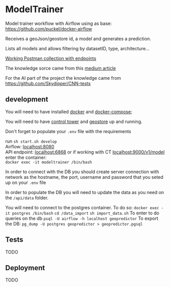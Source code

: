 # ModelTrainer
Model trainer workflow with Airflow using as base:
https://github.com/puckel/docker-airflow

Receives a geoJson/geostore id, a model and generates a prediction.

Lists all models and allows filtering by datasetID, type, architecture...  

[Working Postman collection with endpoints](https://www.getpostman.com/collections/f9a3732641b8a2dfebbc)  

The knowledge sorce came from this [medium article](https://medium.com/@renato.groffe/postgresql-pgadmin-4-docker-compose-montando-rapidamente-um-ambiente-para-uso-55a2ab230b89)  

For the AI part of the project the knowledge came from https://github.com/Skydipper/CNN-tests

## development

You will need to have installed [docker](https://docs.docker.com/install/) and [docker-compose](https://docs.docker.com/compose/install/); 

You will  need to have [control tower](https://github.com/Skydipper/control-tower/tree/skydipper) and [geostore](https://github.com/Skydipper/Geostore) up and running.

Don't forget to populate your `.env` file with the requirements

run `sh start.sh develop`  
Airflow: [localhost:8080](http://localhost:8080/)  
API endpoint: [localhost:6868](http://0.0.0.0:6868/)  or if working with CT [localhost:9000/v1/model](http://0.0.0.0:9000/v1/model)
enter the container:  
`docker exec -it modeltrainer /bin/bash`

In order to connect with the DB you should create server connection with network as the hostname, the port, username and password that you seted up on your `.env` file
 
In order to populate the DB you will need to update the data as you need on the `/api/data`  folder. 

You will need to connect to the postgres container. To do so:
`docker exec -it postgres /bin/bash`
`cd /data_import`
`sh import_data.sh`
To enter to do queries on the db `psql -U airflow -h localhost geopredictor`
To export the DB: `pg_dump -U postgres geopredictor > geopredictor.pgsql`
## Tests
TODO

## Deployment
TODO
